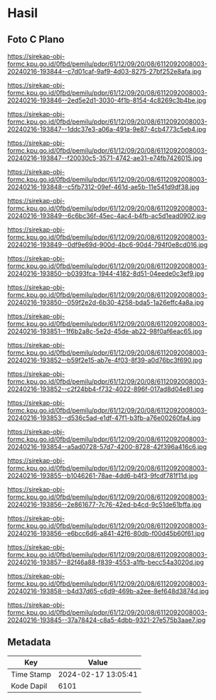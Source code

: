 # Hasil

## Foto C Plano

https://sirekap-obj-formc.kpu.go.id/0fbd/pemilu/pdpr/61/12/09/20/08/6112092008003-20240216-193844--c7d01caf-9af9-4d03-8275-27bf252e8afa.jpg

https://sirekap-obj-formc.kpu.go.id/0fbd/pemilu/pdpr/61/12/09/20/08/6112092008003-20240216-193846--2ed5e2d1-3030-4f1b-8154-4c8269c3b4be.jpg

https://sirekap-obj-formc.kpu.go.id/0fbd/pemilu/pdpr/61/12/09/20/08/6112092008003-20240216-193847--1ddc37e3-a06a-491a-9e87-4cb4773c5eb4.jpg

https://sirekap-obj-formc.kpu.go.id/0fbd/pemilu/pdpr/61/12/09/20/08/6112092008003-20240216-193847--f20030c5-3571-4742-ae31-e74fb7426015.jpg

https://sirekap-obj-formc.kpu.go.id/0fbd/pemilu/pdpr/61/12/09/20/08/6112092008003-20240216-193848--c5fb7312-09ef-461d-ae5b-11e541d9df38.jpg

https://sirekap-obj-formc.kpu.go.id/0fbd/pemilu/pdpr/61/12/09/20/08/6112092008003-20240216-193849--6c6bc36f-45ec-4ac4-b4fb-ac5d1ead0902.jpg

https://sirekap-obj-formc.kpu.go.id/0fbd/pemilu/pdpr/61/12/09/20/08/6112092008003-20240216-193849--0df9e69d-900d-4bc6-90d4-794f0e8cd016.jpg

https://sirekap-obj-formc.kpu.go.id/0fbd/pemilu/pdpr/61/12/09/20/08/6112092008003-20240216-193850--b0393fca-1944-4182-8d51-04eede0c3ef9.jpg

https://sirekap-obj-formc.kpu.go.id/0fbd/pemilu/pdpr/61/12/09/20/08/6112092008003-20240216-193850--059f2e2d-6b30-4258-bda5-1a26effc4a8a.jpg

https://sirekap-obj-formc.kpu.go.id/0fbd/pemilu/pdpr/61/12/09/20/08/6112092008003-20240216-193851--1f6b2a8c-5e2d-45de-ab22-98f0af6eac65.jpg

https://sirekap-obj-formc.kpu.go.id/0fbd/pemilu/pdpr/61/12/09/20/08/6112092008003-20240216-193852--b59f2e15-ab7e-4f03-8f39-a0d76bc3f690.jpg

https://sirekap-obj-formc.kpu.go.id/0fbd/pemilu/pdpr/61/12/09/20/08/6112092008003-20240216-193852--c2f24bb4-f732-4022-896f-017ad8d04e81.jpg

https://sirekap-obj-formc.kpu.go.id/0fbd/pemilu/pdpr/61/12/09/20/08/6112092008003-20240216-193853--d536c5ad-e1df-47f1-b3fb-a76e00260fa4.jpg

https://sirekap-obj-formc.kpu.go.id/0fbd/pemilu/pdpr/61/12/09/20/08/6112092008003-20240216-193854--a5ad0728-57d7-4200-8728-42f396a416c6.jpg

https://sirekap-obj-formc.kpu.go.id/0fbd/pemilu/pdpr/61/12/09/20/08/6112092008003-20240216-193855--b1046261-78ae-4dd6-b4f3-9fcdf781f11d.jpg

https://sirekap-obj-formc.kpu.go.id/0fbd/pemilu/pdpr/61/12/09/20/08/6112092008003-20240216-193856--2e861677-7c76-42ed-b4cd-9c51de61bffa.jpg

https://sirekap-obj-formc.kpu.go.id/0fbd/pemilu/pdpr/61/12/09/20/08/6112092008003-20240216-193856--e6bcc6d6-a841-42f6-80db-f00d45b60f61.jpg

https://sirekap-obj-formc.kpu.go.id/0fbd/pemilu/pdpr/61/12/09/20/08/6112092008003-20240216-193857--82f46a88-f839-4553-a1fb-becc54a3020d.jpg

https://sirekap-obj-formc.kpu.go.id/0fbd/pemilu/pdpr/61/12/09/20/08/6112092008003-20240216-193858--b4d37d65-c6d9-469b-a2ee-8ef648d3874d.jpg

https://sirekap-obj-formc.kpu.go.id/0fbd/pemilu/pdpr/61/12/09/20/08/6112092008003-20240216-193845--37a78424-c8a5-4dbb-9321-27e575b3aae7.jpg


## Metadata

| Key        | Value               |
| ---------- | ------------------- |
| Time Stamp | 2024-02-17 13:05:41 |
| Kode Dapil | 6101                |



